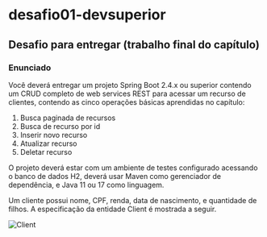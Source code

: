 # desafio01-devsuperior

## Desafio para entregar (trabalho final do capítulo)
### Enunciado
Você deverá entregar um projeto Spring Boot 2.4.x ou superior contendo um CRUD completo de web services REST para acessar um recurso de clientes, contendo as cinco operações básicas aprendidas no capítulo:

<ol>
 <li>Busca paginada de recursos</li>
 <li>Busca de recurso por id</li>
 <li>Inserir novo recurso</li>
 <li>Atualizar recurso</li>
 <li>Deletar recurso</li>
</ol>
O projeto deverá estar com um ambiente de testes configurado acessando o banco de dados H2, deverá usar Maven como gerenciador de dependência, e Java 11 ou 17 como linguagem.

Um cliente possui nome, CPF, renda, data de nascimento, e quantidade de filhos. A especificação da entidade Client é mostrada a seguir.

![Client](https://user-images.githubusercontent.com/21692784/207094699-0eea23ee-995a-400e-9497-baf6b7da9b81.png)
